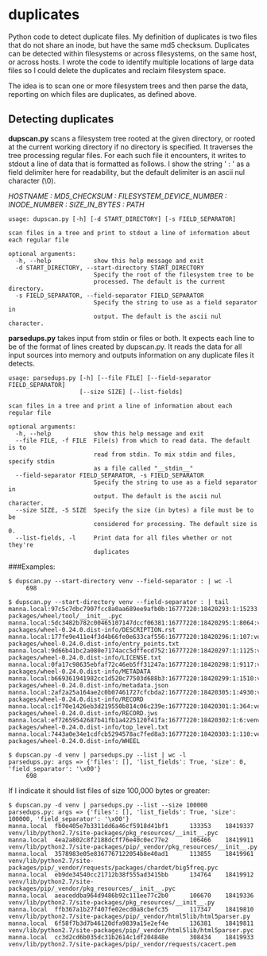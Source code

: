 # duplicates

Python code to detect duplicate files.  My definition of duplicates is two files that do not share an inode, but have the same md5 checksum.
Duplicates can be detected within filesystems or across filesystems, on the same host, or across hosts.  I wrote the code to identify multiple locations of large data files so I could delete the duplicates and reclaim filesystem space.

The idea is to scan one or more filesystem trees and then parse the data, reporting on which files are duplicates, as defined above.

## Detecting duplicates

**dupscan.py** scans a filesystem tree rooted at the given directory, or rooted at the current working directory if no directory is specified.  It traverses the tree processing regular files.  For each such file it encounters, it writes to stdout a line of data that is formatted as follows.  I show the string ' : ' as a field delimiter here for readability, but the default delimiter is an ascii nul character (\0).

*HOSTNAME : MD5_CHECKSUM : FILESYSTEM_DEVICE_NUMBER : INODE_NUMBER : SIZE_IN_BYTES : PATH*

```
usage: dupscan.py [-h] [-d START_DIRECTORY] [-s FIELD_SEPARATOR]

scan files in a tree and print to stdout a line of information about each regular file

optional arguments:
  -h, --help            show this help message and exit
  -d START_DIRECTORY, --start-directory START_DIRECTORY
                        Specify the root of the filesystem tree to be
                        processed. The default is the current directory.
  -s FIELD_SEPARATOR, --field-separator FIELD_SEPARATOR
                        Specify the string to use as a field separator in
                        output. The default is the ascii nul character.
```

**parsedups.py** takes input from stdin or files or both.  It expects each line to be of the format of lines created by dupscan.py.  It reads the data for all input sources into memory and outputs information on any duplicate files it detects.

```
usage: parsedups.py [-h] [--file FILE] [--field-separator FIELD_SEPARATOR]
                    [--size SIZE] [--list-fields]

scan files in a tree and print a line of information about each regular file

optional arguments:
  -h, --help            show this help message and exit
  --file FILE, -f FILE  File(s) from which to read data. The default is to
                        read from stdin. To mix stdin and files, specify stdin
                        as a file called "__stdin__"
  --field-separator FIELD_SEPARATOR, -s FIELD_SEPARATOR
                        Specify the string to use as a field separator in
                        output. The default is the ascii nul character.
  --size SIZE, -S SIZE  Specify the size (in bytes) a file must be to be
                        considered for processing. The default size is 0.
  --list-fields, -l     Print data for all files whether or not they're
                        duplicates
```

###Examples:

```
$ dupscan.py --start-directory venv --field-separator : | wc -l
     698

$ dupscan.py --start-directory venv --field-separator : | tail
manna.local:97c5c7dbc7907fcc8a0aa689ee9afb0b:16777220:18420293:1:15233:venv/lib/python2.7/site-packages/wheel/tool/__init__.pyc
manna.local:5dc3482b782c00465107147dccf06381:16777220:18420295:1:8064:venv/lib/python2.7/site-packages/wheel-0.24.0.dist-info/DESCRIPTION.rst
manna.local:177fe9e411e4f3d4b66fe0e633caf556:16777220:18420296:1:107:venv/lib/python2.7/site-packages/wheel-0.24.0.dist-info/entry_points.txt
manna.local:9d66b41bc2a080e7174acc5dffecd752:16777220:18420297:1:1125:venv/lib/python2.7/site-packages/wheel-0.24.0.dist-info/LICENSE.txt
manna.local:0fa17c98635ebfaf72c46eb5ff31247a:16777220:18420298:1:9117:venv/lib/python2.7/site-packages/wheel-0.24.0.dist-info/METADATA
manna.local:b669361941982cc1d520c77503d688b3:16777220:18420299:1:1510:venv/lib/python2.7/site-packages/wheel-0.24.0.dist-info/metadata.json
manna.local:2af2a25a164ae2c0b07461727cfcbda2:16777220:18420305:1:4930:venv/lib/python2.7/site-packages/wheel-0.24.0.dist-info/RECORD
manna.local:c1f70e1426eb3d219550b814c06c239e:16777220:18420301:1:364:venv/lib/python2.7/site-packages/wheel-0.24.0.dist-info/RECORD.jws
manna.local:ef72659542687b41fb1a4225120f41fa:16777220:18420302:1:6:venv/lib/python2.7/site-packages/wheel-0.24.0.dist-info/top_level.txt
manna.local:7443a0e34e1cdfcb5294578ac7fed8a3:16777220:18420303:1:110:venv/lib/python2.7/site-packages/wheel-0.24.0.dist-info/WHEEL

$ dupscan.py -d venv | parsedups.py --list | wc -l
parsedups.py: args => {'files': [], 'list_fields': True, 'size': 0, 'field_separator': '\x00'}
     698
```

If I indicate it should list files of size 100,000 bytes or greater:

```
$ dupscan.py -d venv | parsedups.py --list --size 100000
parsedups.py: args => {'files': [], 'list_fields': True, 'size': 100000, 'field_separator': '\x00'}
manna.local  fb0e405e7b3311dd6a46cf5918d41bf1      133353    18419337  venv/lib/python2.7/site-packages/pkg_resources/__init__.pyc
manna.local  4ea2a802c8f2188dcff76e40c0ec77e2      106466    18419911  venv/lib/python2.7/site-packages/pip/_vendor/pkg_resources/__init__.py
manna.local  3578983e05e8367767122054b8e40ad1      113855    18419961  venv/lib/python2.7/site-packages/pip/_vendor/requests/packages/chardet/big5freq.pyc
manna.local  eb9de34540cc21712b38f555ad3415bb      134764    18419912  venv/lib/python2.7/site-packages/pip/_vendor/pkg_resources/__init__.pyc
manna.local  aeaceddba964d9486b92c111ee77c2b0      106670    18419336  venv/lib/python2.7/site-packages/pkg_resources/__init__.py
manna.local  ffb367a1b27f407fe02ecd0a8cbefc35      117347    18419810  venv/lib/python2.7/site-packages/pip/_vendor/html5lib/html5parser.py
manna.local  6f58f7b3d7b46120dfa9839a15e2ef4e      136381    18419811  venv/lib/python2.7/site-packages/pip/_vendor/html5lib/html5parser.pyc
manna.local  cc3d2cd6b035dc31b2614c1df204848e      308434    18419933  venv/lib/python2.7/site-packages/pip/_vendor/requests/cacert.pem
```
